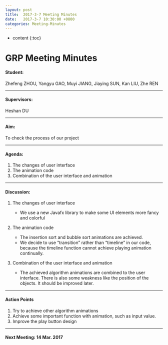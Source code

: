 ```yaml
---
layout: post
title:  2017-3-7 Meeting Minutes
date:   2017-3-7 10:30:00 +0800
categories: Meeting-Minutes
---
```


* content
{:toc}


# GRP Meeting Minutes


#### Student: 

Zhefeng ZHOU, Yangyu GAO, Muyi JIANG, Jiaying SUN, Kan LIU, Zhe REN

---

#### Supervisors: 

Heshan DU

---

#### Aim: 

To check the process of our project


---

#### Agenda: 

1.  The changes of user interface
2.	The animation code
3.	Combination of the user interface and animation



---

#### Discussion:

1. The changes of user interface

	* We use a new Javafx library to make some UI elements more fancy and colorful

2. The animation code
	* The insertion sort and bubble sort animations are achieved.  
	* We decide to use “transition” rather than “timeline” in our code, because the timeline function cannot achieve playing animation continually.

3. Combination of the user interface and animation
	* The achieved algorithm animations are combined to the user interface. There is also some weakness like the position of the objects. It should be improved later.
	
---

#### Action Points

1.	Try to achieve other algorithm animations
2.	Achieve some important function with animation, such as input value.
3.	Improve the play button design

	
---
	 
#### Next Meeting: 14 Mar. 2017   

